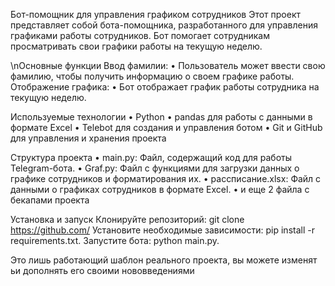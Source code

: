 Бот-помощник для управления графиком сотрудников
Этот проект представляет собой бота-помощника, разработанного для управления графиками работы сотрудников. Бот помогает сотрудникам просматривать свои графики работы на текущую неделю.


\nОсновные функции
  Ввод фамилии:
 • Пользователь может ввести свою фамилию, чтобы получить информацию о своем графике работы.
  Отображение графика:
 • Бот отображает график работы сотрудника на текущую неделю.


 
Используемые технологии
 • Python
 • pandas для работы с данными в формате Excel
 • Telebot для создания и управления ботом
 • Git и GitHub для управления и хранения проекта

 
Структура проекта
 • main.py: Файл, содержащий код для работы Telegram-бота.
 • Graf.py: Файл с функциями для загрузки данных о графике сотрудников и форматирования их.
 • рассписание.xlsx: Файл с данными о графиках сотрудников в формате Excel.
 • и еще 2 файла с бекапами проекта 

 
Установка и запуск
  Клонируйте репозиторий: git clone https://github.com/
  Установите необходимые зависимости: pip install -r requirements.txt.
  Запустите бота: python main.py.


  
  Это лишь работающий шаблон реального проекта, вы можете изменят ьи дополнять его своими нововведениями 
